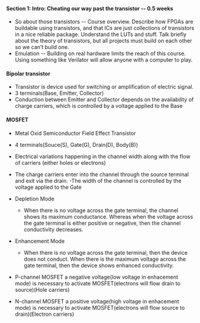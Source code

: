 #### Section 1: Intro: Cheating our way past the transistor -- 0.5 weeks
- So about those transistors -- Course overview. Describe how FPGAs are buildable using transistors, and that ICs are just collections of transistors in a nice reliable package. Understand the LUTs and stuff. Talk briefly about the theory of transistors, but all projects must build on each other so we can’t build one.
- Emulation -- Building on real hardware limits the reach of this course. Using something like Verilator will allow anyone with a computer to play.

#### Bipolar transistor
- Transistor is device used for switching or amplification of electric signal.
- 3 terminals(Base, Emitter, Collector)
- Conduction between Emitter and Collector depends on the availability of charge carriers, which is controlled by a voltage applied to the Base

#### MOSFET
- Metal Oxid Semiconductor Field Effect Transistor
- 4 terminals(Souce(S), Gate(G), Drain(D), Body(B))
- Electrical variations happening in the channel width along with the flow of carriers (either holes or electrons)
- The charge carriers enter into the channel through the source terminal and exit via the drain.
-The width of the channel is controlled by the voltage applied to the Gate

- Depletion Mode
    - When there is no voltage across the gate terminal, the channel shows its maximum conductance. Whereas when the voltage across the gate terminal is either positive or negative, then the channel conductivity decreases.

- Enhancement Mode
    - When there is no voltage across the gate terminal, then the device does not conduct. When there is the maximum voltage across the gate terminal, then the device shows enhanced conductivity.

- P-channel MOSFET  a negative voltage(low voltage in enhacement mode) is necessary  to activate MOSFET(electrons will flow drain to source)(Hole carriers)
- N-channel MOSFET  a positive voltage(high voltage in enhacement mode) is necessary  to activate MOSFET(electrons will flow source to drain)(Electron carriers)